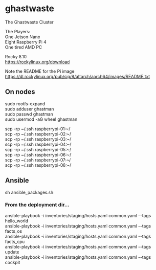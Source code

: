 # ghastwaste
The Ghastwaste Cluster  

The Players:  
One Jetson Nano  
Eight Raspberry Pi 4  
One tired AMD PC  

Rocky 8.10  
https://rockylinux.org/download  

Note the README for the Pi image  
https://dl.rockylinux.org/pub/sig/8/altarch/aarch64/images/README.txt  

## On nodes  
sudo rootfs-expand  
sudo adduser ghastman   
sudo passwd ghastman  
sudo usermod -aG wheel ghastman   

scp -rp ~/.ssh raspberrypi-01:~/  
scp -rp ~/.ssh raspberrypi-02:~/  
scp -rp ~/.ssh raspberrypi-03:~/  
scp -rp ~/.ssh raspberrypi-04:~/  
scp -rp ~/.ssh raspberrypi-05:~/  
scp -rp ~/.ssh raspberrypi-06:~/  
scp -rp ~/.ssh raspberrypi-07:~/  
scp -rp ~/.ssh raspberrypi-08:~/  

## Ansible  
sh ansible_packages.sh  

### From the deployment dir...  
ansible-playbook -i inventories/staging/hosts.yaml common.yaml  --tags hello_world  
ansible-playbook -i inventories/staging/hosts.yaml common.yaml  --tags facts_os  
ansible-playbook -i inventories/staging/hosts.yaml common.yaml  --tags facts_cpu  
ansible-playbook -i inventories/staging/hosts.yaml common.yaml  --tags update  
ansible-playbook -i inventories/staging/hosts.yaml common.yaml  --tags cockpit  